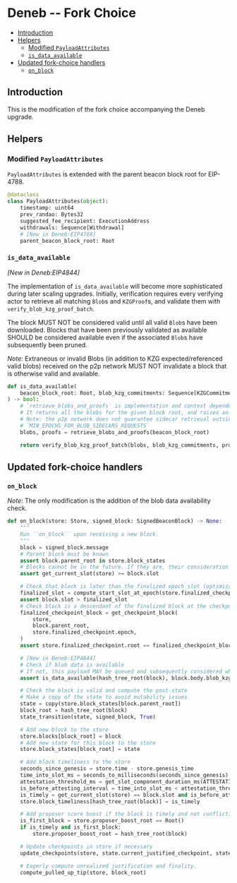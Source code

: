 # Deneb -- Fork Choice

<!-- mdformat-toc start --slug=github --no-anchors --maxlevel=6 --minlevel=2 -->

- [Introduction](#introduction)
- [Helpers](#helpers)
  - [Modified `PayloadAttributes`](#modified-payloadattributes)
  - [`is_data_available`](#is_data_available)
- [Updated fork-choice handlers](#updated-fork-choice-handlers)
  - [`on_block`](#on_block)

<!-- mdformat-toc end -->

## Introduction

This is the modification of the fork choice accompanying the Deneb upgrade.

## Helpers

### Modified `PayloadAttributes`

`PayloadAttributes` is extended with the parent beacon block root for EIP-4788.

```python
@dataclass
class PayloadAttributes(object):
    timestamp: uint64
    prev_randao: Bytes32
    suggested_fee_recipient: ExecutionAddress
    withdrawals: Sequence[Withdrawal]
    # [New in Deneb:EIP4788]
    parent_beacon_block_root: Root
```

### `is_data_available`

*[New in Deneb:EIP4844]*

The implementation of `is_data_available` will become more sophisticated during
later scaling upgrades. Initially, verification requires every verifying actor
to retrieve all matching `Blob`s and `KZGProof`s, and validate them with
`verify_blob_kzg_proof_batch`.

The block MUST NOT be considered valid until all valid `Blob`s have been
downloaded. Blocks that have been previously validated as available SHOULD be
considered available even if the associated `Blob`s have subsequently been
pruned.

*Note*: Extraneous or invalid Blobs (in addition to KZG expected/referenced
valid blobs) received on the p2p network MUST NOT invalidate a block that is
otherwise valid and available.

```python
def is_data_available(
    beacon_block_root: Root, blob_kzg_commitments: Sequence[KZGCommitment]
) -> bool:
    # `retrieve_blobs_and_proofs` is implementation and context dependent
    # It returns all the blobs for the given block root, and raises an exception if not available
    # Note: the p2p network does not guarantee sidecar retrieval outside of
    # `MIN_EPOCHS_FOR_BLOB_SIDECARS_REQUESTS`
    blobs, proofs = retrieve_blobs_and_proofs(beacon_block_root)

    return verify_blob_kzg_proof_batch(blobs, blob_kzg_commitments, proofs)
```

## Updated fork-choice handlers

### `on_block`

*Note*: The only modification is the addition of the blob data availability
check.

```python
def on_block(store: Store, signed_block: SignedBeaconBlock) -> None:
    """
    Run ``on_block`` upon receiving a new block.
    """
    block = signed_block.message
    # Parent block must be known
    assert block.parent_root in store.block_states
    # Blocks cannot be in the future. If they are, their consideration must be delayed until they are in the past.
    assert get_current_slot(store) >= block.slot

    # Check that block is later than the finalized epoch slot (optimization to reduce calls to get_ancestor)
    finalized_slot = compute_start_slot_at_epoch(store.finalized_checkpoint.epoch)
    assert block.slot > finalized_slot
    # Check block is a descendant of the finalized block at the checkpoint finalized slot
    finalized_checkpoint_block = get_checkpoint_block(
        store,
        block.parent_root,
        store.finalized_checkpoint.epoch,
    )
    assert store.finalized_checkpoint.root == finalized_checkpoint_block

    # [New in Deneb:EIP4844]
    # Check if blob data is available
    # If not, this payload MAY be queued and subsequently considered when blob data becomes available
    assert is_data_available(hash_tree_root(block), block.body.blob_kzg_commitments)

    # Check the block is valid and compute the post-state
    # Make a copy of the state to avoid mutability issues
    state = copy(store.block_states[block.parent_root])
    block_root = hash_tree_root(block)
    state_transition(state, signed_block, True)

    # Add new block to the store
    store.blocks[block_root] = block
    # Add new state for this block to the store
    store.block_states[block_root] = state

    # Add block timeliness to the store
    seconds_since_genesis = store.time - store.genesis_time
    time_into_slot_ms = seconds_to_milliseconds(seconds_since_genesis) % SLOT_DURATION_MS
    attestation_threshold_ms = get_slot_component_duration_ms(ATTESTATION_DUE_BPS)
    is_before_attesting_interval = time_into_slot_ms < attestation_threshold_ms
    is_timely = get_current_slot(store) == block.slot and is_before_attesting_interval
    store.block_timeliness[hash_tree_root(block)] = is_timely

    # Add proposer score boost if the block is timely and not conflicting with an existing block
    is_first_block = store.proposer_boost_root == Root()
    if is_timely and is_first_block:
        store.proposer_boost_root = hash_tree_root(block)

    # Update checkpoints in store if necessary
    update_checkpoints(store, state.current_justified_checkpoint, state.finalized_checkpoint)

    # Eagerly compute unrealized justification and finality.
    compute_pulled_up_tip(store, block_root)
```
